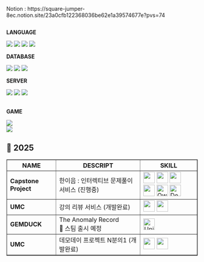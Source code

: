 <div style="display:flex; flex-direction:column; align-items:flex-start;">
    <p>
        Notion : https://square-jumper-8ec.notion.site/23a0cfb122368036be62e1a39574677e?pvs=74
    </p>
    <!-- BACKEND -->
    <p><strong>LANGUAGE</strong></p>
    <div>
        <img src="https://img.shields.io/badge/Java-007396?style=for-the-badge&logo=Java&logoColor=white"> 
        <img src="https://img.shields.io/badge/Python-3776AB?style=for-the-badge&logo=python&logoColor=white">
        <img src="https://img.shields.io/badge/c%23-%23239120.svg?style=for-the-badge&logo=c-sharp&logoColor=white"/>
        <img src="https://img.shields.io/badge/C++-00599C?style=flat-square&logo=C%2B%2B&logoColor=white"/>
    </div>
    <!-- DATABASE -->
    <p><strong>DATABASE</strong></p>
    <div> 
        <img src="https://img.shields.io/badge/MySQL-00000F?style=for-the-badge&logo=mysql&logoColor=white">
        <img src="https://img.shields.io/badge/amazonaws-232F3E?style=for-the-badge&logo=amazonaws&logoColor=white">
        <img src="https://img.shields.io/badge/Docker-2496ED?style=flat&logo=Docker&logoColor=white"/> 
    </div>
    <!-- Server -->
    <p><strong>SERVER</strong></p>
    <div>
        <img src = "https://img.shields.io/badge/Flask-000000?style=for-the-badge&logo=flask&logoColor=white">
        <img src="https://img.shields.io/badge/Django-092E20?style=for-the-badge&logo=django&logoColor=white">
        <img src="https://img.shields.io/badge/springboot-6DB33F?style=for-the-badge&logo=springboot&logoColor=white">
    </div>
    <br>
    <!-- GAMESTACK -->
    <p><strong>GAME</strong></p>
      <img src = "https://img.shields.io/badge/unity-%23000000.svg?style=for-the-badge&logo=unity&logoColor=white">
      <img src = "https://img.shields.io/badge/c%23-%23239120.svg?style=for-the-badge&logo=csharp&logoColor=white">
</div>

<P>
<h2>📌 2025</h2>
<table border="1" cellspacing="0" cellpadding="8">
  <thead>
    <tr>
      <th>NAME</th>
      <th>DESCRIPT</th>
      <th>SKILL</th>
    </tr>
  </thead>
  <tbody>
    <tr>
      <td><strong>Capstone Project</strong></td>
      <td>한이음 : 인터렉티브 문제풀이 서비스 (진행중)</td>
      <td>
        <img src="https://skillicons.dev/icons?i=spring" width="30"/>
        <img src="https://skillicons.dev/icons?i=docker" width="30"/>
        <img src="https://skillicons.dev/icons?i=aws" width="30"/>
        <img src="https://skillicons.dev/icons?i=openai" width="30"/>
        <img src="https://skillicons.dev/icons?i=python" width="30" title="QwenVL"/> <!-- 임의 대체 -->
        <img src="https://skillicons.dev/icons?i=vercel" width="30" title="Deepseek"/> <!-- 임의 대체 -->
      </td>
    </tr>
    <tr>
      <td><strong>UMC</strong></td>
      <td>강의 리뷰 서비스 (개발완료)</td>
      <td>
        <img src="https://skillicons.dev/icons?i=spring" width="30"/>
        <img src="https://skillicons.dev/icons?i=aws" width="30"/>
      </td>
    </tr>
      <tr>
  <td><strong>GEMDUCK</strong></td>
  <td>The Anomaly Record<br>🚀 스팀 출시 예정</td>
  <td>
    <img src="https://cdn.jsdelivr.net/gh/devicons/devicon/icons/unity/unity-original.svg" width="30" title="Unity"/>
  </td>
</tr>
<tr>
      <td><strong>UMC</strong></td>
      <td>데모데이 프로젝트 N분의1 (개발완료)</td>
      <td>
        <img src="https://skillicons.dev/icons?i=spring" width="30"/>
        <img src="https://skillicons.dev/icons?i=aws" width="30"/>
      </td>
    </tr>

  </tbody>
</table>

